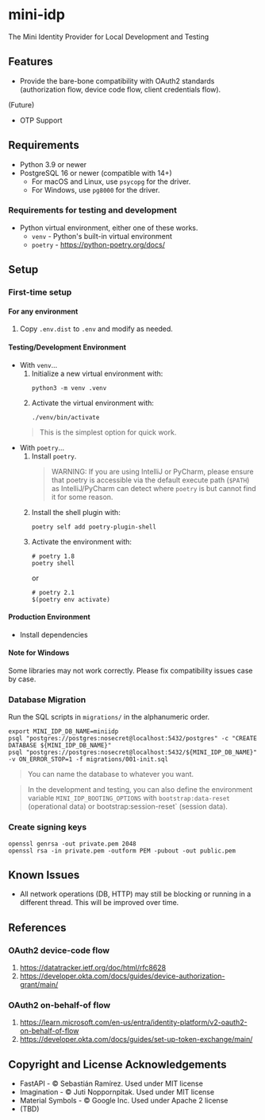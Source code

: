 # mini-idp

The Mini Identity Provider for Local Development and Testing

## Features

* Provide the bare-bone compatibility with OAuth2 standards (authorization flow, device code flow, client credentials flow).

(Future)

* OTP Support

## Requirements

* Python 3.9 or newer
* PostgreSQL 16 or newer (compatible with 14+)
  * For macOS and Linux, use `psycopg` for the driver.
  * For Windows, use `pg8000` for the driver.

### Requirements for testing and development
* Python virtual environment, either one of these works.
  * `venv` - Python's built-in virtual environment
  * `poetry` - https://python-poetry.org/docs/

## Setup

### First-time setup

#### For any environment

1. Copy `.env.dist` to `.env` and modify as needed. 

#### Testing/Development Environment
* With `venv`...
  1. Initialize a new virtual environment with:
     ```shell
     python3 -m venv .venv
     ```
  2. Activate the virtual environment with:
     ```shell
     ./venv/bin/activate
     ```
  > This is the simplest option for quick work.
* With `poetry`...
  1. Install `poetry`.
     > WARNING: If you are using IntelliJ or PyCharm, please ensure that poetry is accessible via the default execute path
       (`$PATH`) as IntelliJ/PyCharm can detect where `poetry` is but cannot find it for some reason.
  3. Install the shell plugin with:
     ```shell
     poetry self add poetry-plugin-shell
     ```
  4. Activate the environment with:
     ```shell
     # poetry 1.8
     poetry shell
     ```
     or
     ```shell
     # poetry 2.1
     $(poetry env activate)
     ```

#### Production Environment
* Install dependencies

#### Note for Windows

Some libraries may not work correctly. Please fix compatibility issues case by case.

### Database Migration

Run the SQL scripts in `migrations/` in the alphanumeric order.

```shell
export MINI_IDP_DB_NAME=miniidp
psql "postgres://postgres:nosecret@localhost:5432/postgres" -c "CREATE DATABASE ${MINI_IDP_DB_NAME}"
psql "postgres://postgres:nosecret@localhost:5432/${MINI_IDP_DB_NAME}" -v ON_ERROR_STOP=1 -f migrations/001-init.sql
```

> You can name the database to whatever you want.

> In the development and testing, you can also define the environment variable `MINI_IDP_BOOTING_OPTIONS` with `bootstrap:data-reset` (operational data) or bootstrap:session-reset` (session data).

### Create signing keys

```shell
openssl genrsa -out private.pem 2048
openssl rsa -in private.pem -outform PEM -pubout -out public.pem
```

## Known Issues

* All network operations (DB, HTTP) may still be blocking or running in a different thread. This will be improved over time.

## References

### OAuth2 device-code flow
1. https://datatracker.ietf.org/doc/html/rfc8628
2. https://developer.okta.com/docs/guides/device-authorization-grant/main/

### OAuth2 on-behalf-of flow
1. https://learn.microsoft.com/en-us/entra/identity-platform/v2-oauth2-on-behalf-of-flow
2. https://developer.okta.com/docs/guides/set-up-token-exchange/main/

## Copyright and License Acknowledgements

* FastAPI - © Sebastián Ramírez. Used under MIT license
* Imagination - © Juti Noppornpitak. Used under MIT license
* Material Symbols - © Google Inc. Used under Apache 2 license
* (TBD)
